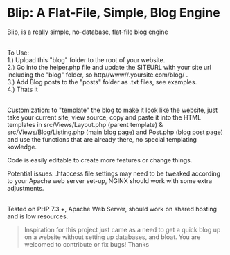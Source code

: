 # Blip: A Flat-File, Simple, Blog Engine
Blip, is a really simple, no-database, flat-file blog engine<br /><br />

To Use:<br />
1.) Upload this "blog" folder to the root of your website.<br />
2.) Go into the helper.php file and update the SITEURL with your site url including the "blog" folder, so http/\/www/\/.yoursite.com/blog/ .<br />
3.) Add Blog posts to the "posts" folder as .txt files, see examples.<br />
4.) Thats it<br /><br />

Customization: to "template" the blog to make it look like the website, just take your current site, view source, copy and paste it into the HTML templates in src/Views/Layout.php (parent template) & src/Views/Blog/Listing.php (main blog page) and Post.php (blog post page) and use the functions that are already there, no special templating kowledge.<br />

Code is easily editable to create more features or change things.<br />

Potential issues: .htaccess file settings may need to be tweaked according to your Apache web server set-up, NGINX should work with some extra adjustments.<br /><br />

Tested on PHP 7.3 +, Apache Web Server, should work on shared hosting and is low resources.

> Inspiration for this project just came as a need to get a quick blog up on a website without setting up databases, and bloat. You are welcomed to contribute or fix bugs! Thanks
